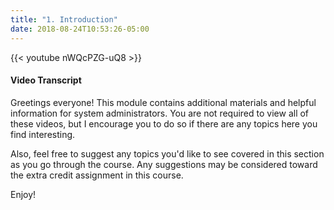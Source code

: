 ```yaml
---
title: "1. Introduction"
date: 2018-08-24T10:53:26-05:00
---
```


{{< youtube nWQcPZG-uQ8 >}}

#### Video Transcript

Greetings everyone! This module contains additional materials and helpful information for system administrators. You are not required to view all of these videos, but I encourage you to do so if there are any topics here you find interesting.

Also, feel free to suggest any topics you'd like to see covered in this section as you go through the course. Any suggestions may be considered toward the extra credit assignment in this course.

Enjoy!
